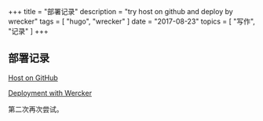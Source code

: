+++
title = "部署记录"
description = "try host on github and deploy by wrecker"
tags = [
    "hugo",
    "wrecker"
]
date = "2017-08-23"
topics = [
    "写作",
    "记录"
]
+++

## 部署记录
 [Host on GitHub](https://gohugo.io/hosting-and-deployment/hosting-on-github/)

 [Deployment with Wercker](https://gohugo.io/hosting-and-deployment/deployment-with-wercker/)

 第二次再次尝试。
